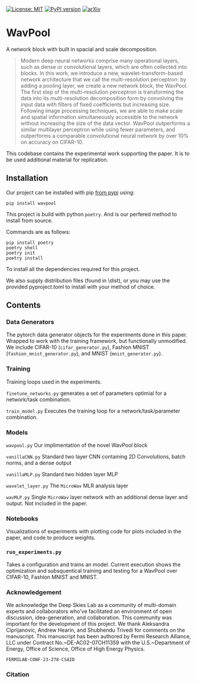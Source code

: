 

[![License: MIT](https://img.shields.io/badge/License-MIT-yellow.svg)](https://opensource.org/licenses/MIT)
[![PyPI version](https://img.shields.io/pypi/v/wavpool)](https://pypi.org/project/wavpool/)
[![arXiv](https://img.shields.io/badge/arXiv-1234.56789-b31b1b.svg)](https://arxiv.org/abs/1234.56789)

# WavPool

A network block with built in spacial and scale decomposition.


>    Modern deep neural networks comprise many operational layers, such as dense or convolutional layers, which are often collected into blocks. In this work, we introduce a new, wavelet-transform-based network architecture that we call the multi-resolution perceptron: by adding a pooling layer, we create a new network block, the WavPool. The first step of the multi-resolution perceptron is transforming the data into its multi-resolution decomposition form by convolving the input data with filters of fixed coefficients but increasing size. Following image processing techniques, we are able to make scale and spatial information simultaneously accessible to the network without increasing the size of the data vector. WavPool outperforms a similar multilayer perceptron while using fewer parameters, and outperforms a comparable convolutional neural network by over 10% on accuracy on CIFAR-10.


This codebase contains the experimental work supporting the paper. It is to be used additional material for replication.

## Installation

Our project can be installed with pip [from pypi](https://pypi.org/project/wavpool/) using:

```
pip install wavpool
```

This project is build with python `poetry`. And is our perfered method to install from source.

Commands are as follows:

```
pip install poetry
poetry shell
poetry init
poetry install
```

To install all the dependencies required for this project.


We also supply distribution files (found in \dist), or you may use the provided pyproject.toml to install with your method of choice.

## Contents

### Data Generators
The pytorch data generator objects for the experiments done in this paper.
Wrapped to work with the training framework, but functionally unmodified.
We include CIFAR-10 (`cifar_generator.py`), Fashion MNIST (`fashion_mnist_generator.py`), and MNIST (`mnist_generator.py`).

### Training
Training loops used in the experiments.

`finetune_networks.py` generates a set of parameters optimial for a network/task combination.

`train_model.py` Executes the training loop for a network/task/parameter combination.

### Models

`wavpool.py` Our implimentation of the novel WavPool block

`vanillaCNN.py` Standard two layer CNN containing 2D Convolutions, batch norms, and a dense output

`vanillaMLP.py` Standard two hidden layer MLP

`wavelet_layer.py` The `MicroWav` MLR analysis layer

`wavMLP.py` Single `MicroWav` layer network with an additional dense layer and output. Not included in the paper.


### Notebooks

Visualizations of experiments with plotting code for plots included in the paper, and code to produce weights.

### `run_experiments.py`

Takes a configuration and trains an model.
Current execution shows the optimization and subsquentical training and testing for a WavPool over CIFAR-10, Fashion MNIST and MNIST.

### Acknowledgement

We acknowledge the Deep Skies Lab as a community of multi-domain experts and collaborators who've facilitated an environment of open discussion, idea-generation, and collaboration. This community was important for the development of this project.
We thank Aleksandra Ciprijanovic, Andrew Hearin, and Shubhendu Trivedi for comments on the manuscript.
This manuscript has been authored by Fermi Research Alliance, LLC under Contract No.~DE-AC02-07CH11359 with the U.S.~Department of Energy, Office of Science, Office of High Energy Physics.


`FERMILAB-CONF-23-278-CSAID`

### Citation
